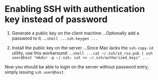 # Enabling SSH with authentication key instead of password

1. Generate a public key on the client machine
...Optionally add a password to it.
...```shell
...ssh-keygen
...```

2. Install the public key on the server
...Since Mac lacks the `ssh-copy-id` utility, use this workaround:
...```shell
...cat ~/.ssh/id_rsa.pub | ssh user@host "mkdir -p ~/.ssh; cat >> ~/.ssh/authorized_keys"
...```

Now you should be able to login on the server without password entry, simply issuing `ssh user@host`.
